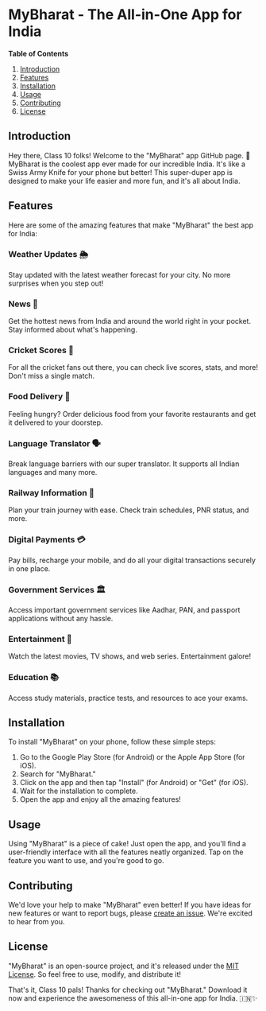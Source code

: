 # MyBharat - The All-in-One App for India

**Table of Contents**
1. [Introduction](#introduction)
2. [Features](#features)
3. [Installation](#installation)
4. [Usage](#usage)
5. [Contributing](#contributing)
6. [License](#license)

## Introduction

Hey there, Class 10 folks! Welcome to the "MyBharat" app GitHub page. 📱 MyBharat is the coolest app ever made for our incredible India. It's like a Swiss Army Knife for your phone but better! This super-duper app is designed to make your life easier and more fun, and it's all about India.

## Features

Here are some of the amazing features that make "MyBharat" the best app for India:

### Weather Updates 🌦️
Stay updated with the latest weather forecast for your city. No more surprises when you step out!

### News 📰
Get the hottest news from India and around the world right in your pocket. Stay informed about what's happening.

### Cricket Scores 🏏
For all the cricket fans out there, you can check live scores, stats, and more! Don't miss a single match.

### Food Delivery 🍔
Feeling hungry? Order delicious food from your favorite restaurants and get it delivered to your doorstep.

### Language Translator 🗣️
Break language barriers with our super translator. It supports all Indian languages and many more.

### Railway Information 🚆
Plan your train journey with ease. Check train schedules, PNR status, and more.

### Digital Payments 💳
Pay bills, recharge your mobile, and do all your digital transactions securely in one place.

### Government Services 🏛️
Access important government services like Aadhar, PAN, and passport applications without any hassle.

### Entertainment 🎥
Watch the latest movies, TV shows, and web series. Entertainment galore!

### Education 📚
Access study materials, practice tests, and resources to ace your exams.

## Installation

To install "MyBharat" on your phone, follow these simple steps:

1. Go to the Google Play Store (for Android) or the Apple App Store (for iOS).
2. Search for "MyBharat."
3. Click on the app and then tap "Install" (for Android) or "Get" (for iOS).
4. Wait for the installation to complete.
5. Open the app and enjoy all the amazing features!

## Usage

Using "MyBharat" is a piece of cake! Just open the app, and you'll find a user-friendly interface with all the features neatly organized. Tap on the feature you want to use, and you're good to go.

## Contributing

We'd love your help to make "MyBharat" even better! If you have ideas for new features or want to report bugs, please [create an issue](https://github.com/mybharat/mybharat-app/issues). We're excited to hear from you.

## License

"MyBharat" is an open-source project, and it's released under the [MIT License](LICENSE). So feel free to use, modify, and distribute it!

That's it, Class 10 pals! Thanks for checking out "MyBharat." Download it now and experience the awesomeness of this all-in-one app for India. 🇮🇳✨

